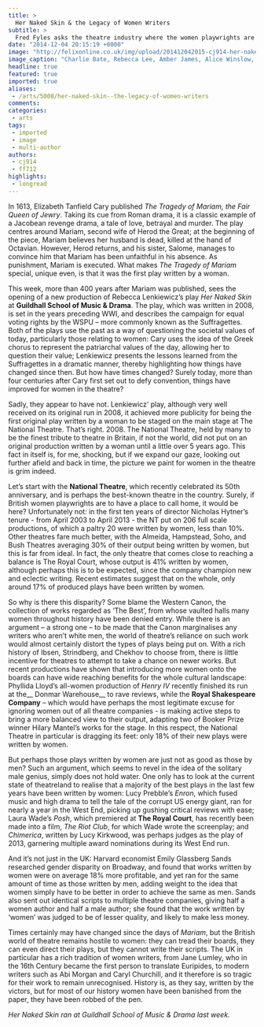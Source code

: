 ```yaml
---
title: >
  Her Naked Skin & the Legacy of Women Writers
subtitle: >
  Fred Fyles asks the theatre industry where the women playwrights are
date: "2014-12-04 20:15:19 +0000"
image: "http://felixonline.co.uk/img/upload/201412042015-cj914-her-naked-skin-1.jpg"
image_caption: "Charlie Bate, Rebecca Lee, Amber James, Alice Winslow, Lily Sacofsky, Elaine Fellos, and Emily-Celin"
headline: true
featured: true
imported: true
aliases:
 - /arts/5008/her-naked-skin--the-legacy-of-women-writers
comments:
categories:
 - arts
tags:
 - imported
 - image
 - multi-author
authors:
 - cj914
 - ff712
highlights:
 - longread
---
```


In 1613, Elizabeth Tanfield Cary published _The Tragedy of Mariam, the Fair Queen of Jewry_. Taking its cue from Roman drama, it is a classic example of a Jacobean revenge drama, a tale of love, betrayal and murder. The play centres around Mariam, second wife of Herod the Great; at the beginning of the piece, Mariam believes her husband is dead, killed at the hand of Octavian. However, Herod returns, and his sister, Salome, manages to convince him that Mariam has been unfaithful in his absence. As punishment, Mariam is executed. What makes _The Tragedy of Mariam_ special, unique even, is that it was the first play written by a woman.

This week, more than 400 years after Mariam was published, sees the opening of a new production of Rebecca Lenkiewicz’s play _Her Naked Skin_ at __Guildhall School of Music & Drama__. The play, which was written in 2008, is set in the years preceding WWI, and describes the campaign for equal voting rights by the WSPU – more commonly known as the Suffragettes. Both of the plays use the past as a way of questioning the societal values of today, particularly those relating to women: Cary uses the idea of the Greek chorus to represent the patriarchal values of the day, allowing her to question their value; Lenkiewicz presents the lessons learned from the Suffragettes in a dramatic manner, thereby highlighting how things have changed since then. But how have times changed? Surely today, more than four centuries after Cary first set out to defy convention, things have improved for women in the theatre?

Sadly, they appear to have not. Lenkiewicz’ play, although very well received on its original run in 2008, it achieved more publicity for being the first original play written by a woman to be staged on the main stage at The National Theatre. That’s right. 2008. The National Theatre, held by many to be the finest tribute to theatre in Britain, if not the world, did not put on an original production written by a woman until a little over 5 years ago. This fact in itself is, for me, shocking, but if we expand our gaze, looking out further afield and back in time, the picture we paint for women in the theatre is grim indeed.

Let’s start with the __National Theatre__, which recently celebrated its 50th anniversary, and is perhaps the best-known theatre in the country. Surely, if British women playwrights are to have a place to call home, it would be here? Unfortunately not: in the first ten years of director Nicholas Hytner’s tenure - from April 2003 to April 2013 - the NT put on 206 full scale productions, of which a paltry 20 were written by women, less than 10%. Other theatres fare much better, with the Almeida, Hampstead, Soho, and Bush Theatres averaging 30% of their output being written by women, but this is far from ideal. In fact, the only theatre that comes close to reaching a balance is The Royal Court, whose output is 41% written by women, although perhaps this is to be expected, since the company champion new and eclectic writing. Recent estimates suggest that on the whole, only around 17% of produced plays have been written by women.

So why is there this disparity? Some blame the Western Canon, the collection of works regarded as ‘The Best’, from whose vaulted halls many women throughout history have been denied entry. While there is an argument – a strong one – to be made that the Canon marginalises any writers who aren’t white men, the world of theatre’s reliance on such work would almost certainly distort the types of plays being put on. With a rich history of Ibsen, Strindberg, and Chekhov to choose from, there is little incentive for theatres to attempt to take a chance on newer works. But recent productions have shown that introducing more women onto the boards can have wide reaching benefits for the whole cultural landscape: Phyllida Lloyd’s all-women production of _Henry IV_ recently finished its run at the__ Donmar Warehouse__ to rave reviews, while the __Royal Shakespeare Company__ – which would have perhaps the most legitimate excuse for ignoring women out of all theatre companies - is making active steps to bring a more balanced view to their output, adapting two of Booker Prize winner Hilary Mantel’s works for the stage. In this respect, the National Theatre in particular is dragging its feet: only 18% of their new plays were written by women.

But perhaps those plays written by women are just not as good as those by men? Such an argument, which seems to revel in the idea of the solitary male genius, simply does not hold water. One only has to look at the current state of theatreland to realise that a majority of the best plays in the last few years have been written by women: Lucy Prebble’s _Enron_, which fused music and high drama to tell the tale of the corrupt US energy giant, ran for nearly a year in the West End, picking up gushing critical reviews with ease; Laura Wade’s _Posh_, which premiered at __The Royal Court__, has recently been made into a film, _The Riot Club_, for which Wade wrote the screenplay; and _Chimerica_, written by Lucy Kirkwood, was perhaps judges as the play of 2013, garnering multiple award nominations during its West End run.

And it’s not just in the UK: Harvard economist Emily Glassberg Sands researched gender disparity on Broadway, and found that works written by women were on average 18% more profitable, and yet ran for the same amount of time as those written by men, adding weight to the idea that women simply have to be better in order to achieve the same as men. Sands also sent out identical scripts to multiple theatre companies, giving half a women author and half a male author; she found that the work written by ‘women’ was judged to be of lesser quality, and likely to make less money.

Times certainly may have changed since the days of _Mariam_, but the British world of theatre remains hostile to women: they can tread their boards, they can even direct their plays, but they cannot write their scripts. The UK in particular has a rich tradition of women writers, from Jane Lumley, who in the 16th Century became the first person to translate Euripides, to modern writers such as Abi Morgan and Caryl Churchill, and it therefore is so tragic for their work to remain unrecognised. History is, as they say, written by the victors, but for most of our history women have been banished from the paper, they have been robbed of the pen.

_Her Naked Skin ran at Guildhall School of Music & Drama last week._
